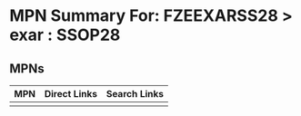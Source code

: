 



# MPN Summary For: FZEEXARSS28 > exar : SSOP28

## MPNs
  

|MPN|Direct Links|Search Links|
| :--- | :--- | :--- |
||||
